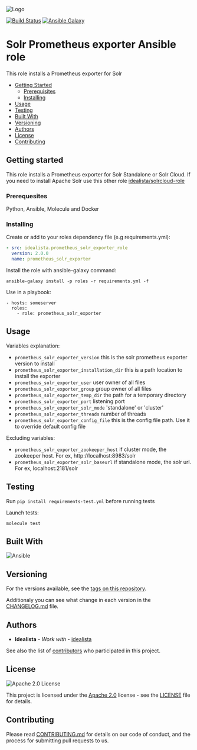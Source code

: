 ![Logo](https://github.com/idealista/prometheus_solr_exporter_role/blob/master/logo.gif)

[![Build Status](https://travis-ci.org/idealista/prometheus_solr_exporter_role.png)](https://travis-ci.com/idealista/prometheus_solr_exporter_role)
[![Ansible Galaxy](https://img.shields.io/badge/galaxy-idealista.prometheus_solr_exporter__role-B62682.svg)](https://galaxy.ansible.com/idealista/prometheus_solr_exporter_role)

Solr Prometheus exporter Ansible role
=========

This role installs a Prometheus exporter for Solr

- [Getting Started](#getting-started)
	- [Prerequisites](#prerequisites)
	- [Installing](#installing)
- [Usage](#usage)
- [Testing](#testing)
- [Built With](#built-with)
- [Versioning](#versioning)
- [Authors](#authors)
- [License](#license)
- [Contributing](#contributing)

## Getting started

This role installs a Prometheus exporter for Solr Standalone or Solr Cloud. 
If you need to install Apache Solr use this other role [idealista/solrcloud-role](https://github.com/idealista/solrcloud-role)  

### Prerequesites

Python, Ansible, Molecule and Docker

### Installing

Create or add to your roles dependency file (e.g requirements.yml):

``` yml
- src: idealista.prometheus_solr_exporter_role
  version: 2.0.0
  name: prometheus_solr_exporter
```

Install the role with ansible-galaxy command:

```
ansible-galaxy install -p roles -r requirements.yml -f
```

Use in a playbook:

```
- hosts: someserver
  roles:
    - role: prometheus_solr_exporter
```

## Usage

Variables explanation:

- `prometheus_solr_exporter_version` this is the solr prometheus exporter version to install
- `prometheus_solr_exporter_installation_dir` this is a path location to install the exporter
- `prometheus_solr_exporter_user` user owner of all files
- `prometheus_solr_exporter_group` group owner of all files
- `prometheus_solr_exporter_temp_dir` the path for a temporary directory
- `prometheus_solr_exporter_port` listening port
- `prometheus_solr_exporter_solr_mode` 'standalone' or 'cluster'
- `prometheus_solr_exporter_threads` number of threads
- `prometheus_solr_exporter_config_file` this is the config file path. Use it to override default config file


Excluding variables:

- `prometheus_solr_exporter_zookeeper_host` if cluster mode, the zookeeper host. For ex, http://localhost:8983/solr
- `prometheus_solr_exporter_solr_baseurl` if standalone mode, the solr url. For ex, localhost:2181/solr


## Testing

Run `pip install requirements-test.yml` before running tests

Launch tests:

`molecule test`

## Built With

![Ansible](https://img.shields.io/badge/ansible-5.2.0-green.svg)

## Versioning

For the versions available, see the [tags on this repository](https://github.com/idealista/prometheus_solr_exporter_role/tags).

Additionaly you can see what change in each version in the [CHANGELOG.md](CHANGELOG.md) file.

## Authors

* **Idealista** - *Work with* - [idealista](https://github.com/idealista)

See also the list of [contributors](https://github.com/idealista/prometheus_solr_exporter_role/contributors) who participated in this project.

## License

![Apache 2.0 License](https://img.shields.io/hexpm/l/plug.svg)

This project is licensed under the [Apache 2.0](https://www.apache.org/licenses/LICENSE-2.0) license - see the [LICENSE](LICENSE) file for details.

## Contributing

Please read [CONTRIBUTING.md](.github/CONTRIBUTING.md) for details on our code of conduct, and the process for submitting pull requests to us.
